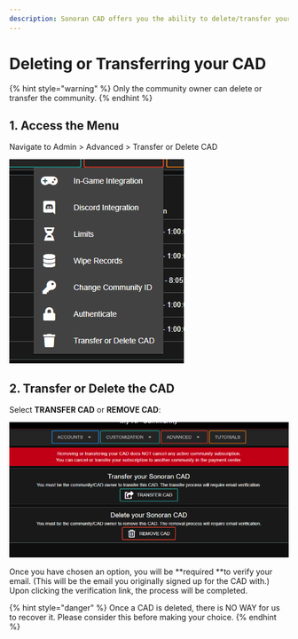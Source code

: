 ```yaml
---
description: Sonoran CAD offers you the ability to delete/transfer your current CAD.
---
```


# Deleting or Transferring your CAD

{% hint style="warning" %}
Only the community owner can delete or transfer the community.
{% endhint %}

## 1. Access the Menu

Navigate to  Admin > Advanced > Transfer or Delete CAD

![Advanced Dropdown Menu](<../../.gitbook/assets/3 (1) (1) (1).png>)

##   2. Transfer or Delete the CAD                   

Select **TRANSFER CAD** or **REMOVE CAD**:

![Transfer or Remove CAD options](<../../.gitbook/assets/4 (2) (1) (1).png>)

Once you have chosen an option, you will be **required **to verify your email. (This will be the email you originally signed up for the CAD with.) Upon clicking the verification link, the process will be completed.

{% hint style="danger" %}
Once a CAD is deleted, there is NO WAY for us to recover it. Please consider this before making your choice.
{% endhint %}
